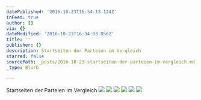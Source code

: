 ```yaml
---
datePublished: '2016-10-23T16:34:13.124Z'
inFeed: true
author: []
via: {}
dateModified: '2016-10-23T16:34:03.856Z'
title: ''
publisher: {}
description: Startseiten der Parteien im Vergleich
starred: false
sourcePath: _posts/2016-10-23-startseiten-der-parteien-im-vergleich.md
_type: Blurb

---
```

Startseiten der Parteien im Vergleich
![](https://the-grid-user-content.s3-us-west-2.amazonaws.com/59829b3d-91ac-4e12-9dc6-d16c076717f4.png)
![](https://the-grid-user-content.s3-us-west-2.amazonaws.com/9d6c2946-f906-4552-8faf-34127b0bb767.png)
![](https://the-grid-user-content.s3-us-west-2.amazonaws.com/ccead669-3a3a-426a-91ea-7c76ec4eddd4.png)
![](https://the-grid-user-content.s3-us-west-2.amazonaws.com/09957c11-7554-4378-9f3c-a97be5ffef4c.png)
![](https://the-grid-user-content.s3-us-west-2.amazonaws.com/54224120-7f85-43da-bbff-20f4f6c2b47c.png)
![](https://the-grid-user-content.s3-us-west-2.amazonaws.com/9075a443-8316-41ff-bd04-06109718a513.png)